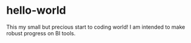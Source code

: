 # hello-world
This my small but precious start to coding world!
I am intended to make robust progress on BI tools.
